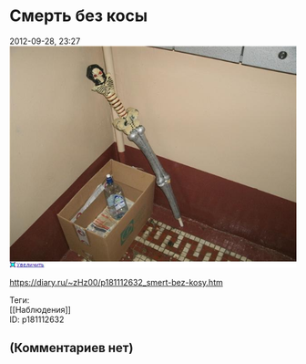 Смерть без косы
===============

  
2012-09-28, 23:27  
   [![](pics/5261283926e5t.jpg)](http://radikal.ru/F/s018.radikal.ru/i510/1209/c1/5261283926e5.jpg)     
  
<https://diary.ru/~zHz00/p181112632_smert-bez-kosy.htm>  
  
Теги:  
[[Наблюдения]]  
ID: p181112632  


(Комментариев нет)
------------------